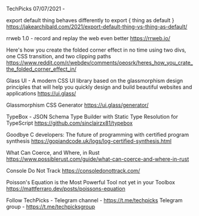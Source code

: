 TechPicks 07/07/2021 -

export default thing behaves differently to export { thing as default }
https://jakearchibald.com/2021/export-default-thing-vs-thing-as-default/

rrweb 1.0 - record and replay the web even better
https://rrweb.io/

Here's how you create the folded corner effect in no time using two divs, one CSS transition, and two clipping paths
https://www.reddit.com/r/webdev/comments/oeosrk/heres_how_you_crate_the_folded_corner_effect_in/

Glass UI - A modern CSS UI library based on the glassmorphism design principles that will help you quickly design and build beautiful websites and applications
https://ui.glass/

Glassmorphism CSS Generator
https://ui.glass/generator/

TypeBox - JSON Schema Type Builder with Static Type Resolution for TypeScript
https://github.com/sinclairzx81/typebox

Goodbye C developers: The future of programming with certified program synthesis
https://gopiandcode.uk/logs/log-certified-synthesis.html

What Can Coerce, and Where, in Rust
https://www.possiblerust.com/guide/what-can-coerce-and-where-in-rust

Console Do Not Track
https://consoledonottrack.com/

Poisson's Equation is the Most Powerful Tool not yet in your Toolbox
https://mattferraro.dev/posts/poissons-equation

Follow TechPicks -
Telegram channel - https://t.me/techpicks
Telegram group - https://t.me/techpicksgroup